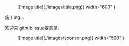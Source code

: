 <figure markdown>
  ![Image title](./images/title.png){ width="600" }
</figure>

施工ing...

欢迎来 [github](https://github.com/LIUBINfighter/network-science-self-learning) issue提意见。


<figure markdown>
  ![Image title](./images/sponsor.png){ width="500" }
</figure>
